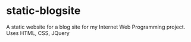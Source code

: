 # static-blogsite
A static website for a blog site for my Internet Web Programming project.
Uses HTML, CSS, JQuery
